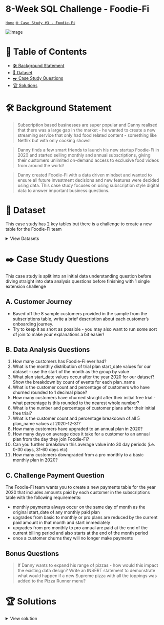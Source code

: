 # 8-Week SQL Challenge - Foodie-Fi
[```Home```](https://github.com/adunoluwa1/SQL-8-Weeks-Challenge) [```🌐 Case Study #3 - Foodie-Fi```](https://8weeksqlchallenge.com/case-study-3/)

![image](https://user-images.githubusercontent.com/99233674/199063943-067e748a-f933-4257-abd4-bb4e066d7a16.png)

# 📕 Table of Contents
- [🛠️ Background Statement](https://github.com/adunoluwa1/SQL-8-Weeks-Challenge/blob/main/Week_3/ReadMe.md#%EF%B8%8F-background-statement)
- [📂 Dataset](https://github.com/adunoluwa1/SQL-8-Weeks-Challenge/blob/main/Week_3/ReadMe.md#-dataset)
- [✒️ Case Study Questions](https://github.com/adunoluwa1/SQL-8-Weeks-Challenge/blob/main/Week_3/ReadMe.md#%EF%B8%8F-case-study-questions) 
- [🏆 Solutions](https://github.com/adunoluwa1/SQL-8-Weeks-Challenge/blob/main/Week_3/ReadMe.md#-solutions)

# 🛠️ Background Statement
> Subscription based businesses are super popular and Danny realised that there was a large gap in the market - he wanted to create a new streaming service that only had food related content - something like Netflix but with only cooking shows!

> Danny finds a few smart friends to launch his new startup Foodie-Fi in 2020 and started selling monthly and annual subscriptions, giving their customers unlimited on-demand access to exclusive food videos from around the world!

> Danny created Foodie-Fi with a data driven mindset and wanted to ensure all future investment decisions and new features were decided using data. This case study focuses on using subscription style digital data to answer important business questions.

# 📂 Dataset
This case study has 2 key tables but there is a challenge to create a new table for the Foodie-Fi team

<details><summary>View Datasets</summary>
  <p>

- Plans

  Customers can choose which plans to join Foodie-Fi when they first sign up.

  Basic plan customers have limited access and can only stream their videos and is only available monthly at $9.90

  Pro plan customers have no watch time limits and are able to download videos for offline viewing. Pro plans start at $19.90 a month or $199 for an annual subscription.

  Customers can sign up to an initial 7 day free trial will automatically continue with the pro monthly subscription plan unless they cancel, downgrade to basic or upgrade to an annual pro plan at any point during the trial.

  When customers cancel their Foodie-Fi service - they will have a churn plan record with a null price but their plan will continue until the end of the billing period. 
  
  <details><summary>View table</summary>
    <p>
  
    |plan_id |  plan_name       |   price   |
    |--------|------------------|-----------|
    |0       |  trial           |   0       |
    |1       |  basic monthly   |   9.90    |
    |2       |  pro monthly     |   19.90   |
    |3       |  pro annual      |   199     |
    |4       |  churn           |   null    |

    </p>
  </details>

- Subscritpions

   Customer subscriptions show the exact date where their specific plan_id starts.

   If customers downgrade from a pro plan or cancel their subscription - the higher plan will remain in place until the period is over - the start_date in the subscriptions table will reflect the date that the actual plan changes.

   When customers upgrade their account from a basic plan to a pro or annual pro plan - the higher plan will take effect straightaway.

   When customers churn - they will keep their access until the end of their current billing period but the start_date will be technically the day they decided to cancel their service.
   
  <details><summary>View table</summary>
    <p>
    
    |customer_id| plan_id  |   start_date      |
    |-----------|----------|-------------------|
    |    1      |    0     |   2020-08-01      |
    |    1      |    1     |   2020-08-08      |
    |    2      |    0     |   2020-09-20      |
    |    2      |    3     |   2020-09-27      |
    |    11     |    0     |   2020-11-19      |
    |    11     |    4     |   2020-11-26      |
    |    13     |    0     |   2020-12-15      |
    |    13     |    1     |   2020-12-22      |
    |    13     |    2     |   2021-03-29      |
    |    15     |    0     |   2020-03-17      |
    |    15     |    2     |   2020-03-24      |
    |    15     |    4     |   2020-04-29      |
    |    16     |    0     |   2020-05-31      |
    |    16     |    1     |   2020-06-07      |
    |    16     |    3     |   2020-10-21      |
    |    18     |    0     |   2020-07-06      |
    |    18     |    2     |   2020-07-13      |
    |    19     |    0     |   2020-06-22      |
    |    19     |    2     |   2020-06-29      |
    |    19     |    3     |   2020-08-29      |
    </p>
  </details>
  
  </p>
</details>
  
  
# ✒️ Case Study Questions
This case study is split into an initial data understanding question before diving straight into data analysis questions before finishing with 1 single extension challenge

## A. Customer Journey
   - Based off the 8 sample customers provided in the sample from the subscriptions table, write a brief description about each customer’s onboarding journey.
   - Try to keep it as short as possible - you may also want to run some sort of join to make your explanations a bit easier!

## B. Data Analysis Questions
   1. How many customers has Foodie-Fi ever had?
   2. What is the monthly distribution of trial plan start_date values for our dataset - use the start of the month as the group by value
   3. What plan start_date values occur after the year 2020 for our dataset? Show the breakdown by count of events for each plan_name
   4. What is the customer count and percentage of customers who have churned rounded to 1 decimal place?
   5. How many customers have churned straight after their initial free trial - what percentage is this rounded to the nearest whole number?
   6. What is the number and percentage of customer plans after their initial free trial?
   7. What is the customer count and percentage breakdown of all 5 plan_name values at 2020-12-31?
   8. How many customers have upgraded to an annual plan in 2020?
   9. How many days on average does it take for a customer to an annual plan from the day they join Foodie-Fi?
   10. Can you further breakdown this average value into 30 day periods (i.e. 0-30 days, 31-60 days etc)
   11. How many customers downgraded from a pro monthly to a basic monthly plan in 2020?
   
## C. Challenge Payment Question
The Foodie-Fi team wants you to create a new payments table for the year 2020 that includes amounts paid by each customer in the subscriptions table with the following requirements:
   - monthly payments always occur on the same day of month as the original start_date of any monthly paid plan
   - upgrades from basic to monthly or pro plans are reduced by the current paid amount in that month and start immediately
   - upgrades from pro monthly to pro annual are paid at the end of the current billing period and also starts at the end of the month period
   - once a customer churns they will no longer make payments
 
## Bonus Questions
> If Danny wants to expand his range of pizzas - how would this impact the existing data design? Write an INSERT statement to demonstrate what would happen if a new Supreme pizza with all the toppings was added to the Pizza Runner menu?


# 🏆 Solutions
  <details><summary>View solution</summary>
  <p>
  
- B. Data Analysis Questions
    
```sql
    -- 1. How many customers has Foodie-Fi ever had?
        SELECT COUNT(DISTINCT customer_id) AS [Number of Customers]
        FROM subscriptions
    -- 2. What is the monthly distribution of trial plan start_date values for our dataset - use the start of the month as the group by value
        -- Using Group By
            SELECT DATENAME(m,start_date) AS [Month], COUNT(*) AS [# Trial Subscriptions]
            FROM subscriptions
            WHERE plan_id = 0
            GROUP BY DATEPART(m,start_date), DATENAME(m,start_date)
            ORDER BY DATEPART(m,start_date)

        -- Using Window fxns
            SELECT DISTINCT DATENAME(m,start_date) AS [Month], COUNT(*) OVER(PARTITION BY DATENAME(m,start_date))
            FROM subscriptions
            WHERE plan_id = 0


    -- 3. What plan start_date values occur after the year 2020 for our dataset? Show the breakdown by count of events for each plan_name
        -- Using Group By
            SELECT plan_id, COUNT(*)  AS [# of Events]
            FROM subscriptions
            WHERE DATEPART(yy,start_date) > 2020
            GROUP BY plan_id

        -- Using Window functions
            SELECT DISTINCT plan_id, COUNT(*) OVER(PARTITION BY plan_id) AS [# of Events]
            FROM subscriptions
            WHERE DATEPART(yy,start_date) > 2020

        -- Using correlated subqueries
            SELECT DISTINCT s.plan_id, 
                   (SELECT COUNT(*)
                   FROM subscriptions q
                   WHERE s.plan_id = q.plan_id
                   AND DATEPART(yy,q.start_date) > 2020) AS [# of Events]
            FROM subscriptions s
            ORDER BY s.plan_id
            
    -- 4. What is the customer count and percentage of customers who have churned rounded to 1 decimal place?
        -- Using Window Functions & CTE
            WITH 
            Churned AS (
                 SELECT COUNT(q.[Last Plan]) AS [#Churned]
                 FROM
                     (SELECT DISTINCT s.customer_id, 
                         LAST_VALUE(s.plan_id) OVER(PARTITION BY s.customer_id ORDER BY s.start_date 
                         ROWS BETWEEN UNBOUNDED PRECEDING AND UNBOUNDED  FOLLOWING) AS [Last Plan]
                     FROM subscriptions s
                     WHERE s.plan_id = 4) q),
 
            Total AS(
                 SELECT COUNT(DISTINCT customer_id) AS [#Total]
                 FROM subscriptions)
 
            ----
            SELECT c.#Churned, CAST((c.#Churned*100.0)/t.#Total AS DEC(10,1)) AS [%Churned]
            FROM Churned c,
                 Total t


        -- Using correlated subqueries
            SELECT sq.[# Churned], CONVERT(DEC(10,1),(sq.[# Churned]*100.0)/sq.[# Customers]) AS [% Churned]
            FROM
                (SELECT COUNT(DISTINCT customer_id) AS [# Customers], 
                    (SELECT COUNT(*) 
                    FROM subscriptions s
                    WHERE s.start_date = (SELECT MAX(q.start_date) 
                                        FROM subscriptions q
                                        WHERE s.customer_id = q.customer_id) AND s.plan_id = 4) AS [# Churned]
                FROM subscriptions) sq


    -- 5. How many customers have churned straight after their initial free trial - what percentage is this rounded to the nearest whole number?
        -- Using correlated subqueries
             SELECT sq.#Free_Trial_Churn, (sq.#free_trial_churn*100)/sq.#Total AS [%Free_Trial_Churn]
             FROM   
                (SELECT COUNT(DISTINCT r.customer_id) AS #Total,
                    (SELECT COUNT(DISTINCT s.customer_id) 
                    FROM subscriptions s
                    WHERE s.plan_id = 0 
                    AND  DATEADD(d,7,s.start_date) = (SELECT MAX(start_date)
                                                      FROM subscriptions q
                                                      WHERE s.customer_id = q.customer_id
                                                      AND q.plan_id = 4)) AS [#free_trial_churn]
                FROM subscriptions r) sq
        
        -- Using Window Functions 
            SELECT sq.#Free_Trial_Churn, (sq.#Free_Trial_Churn*100)/sq.#Total AS [%Free_Trial_Churn]
            FROM    
                (SELECT COUNT(*) AS #Free_Trial_Churn, (SELECT COUNT(DISTINCT q.customer_id) FROM subscriptions q) AS #Total  
                FROM subscriptions s1
                INNER JOIN
                    (SELECT DISTINCT customer_id, LAST_VALUE(start_date) OVER(PARTITION BY customer_id ORDER BY start_date
                                    ROWS BETWEEN UNBOUNDED PRECEDING AND UNBOUNDED FOLLOWING) AS last_plan
                    FROM subscriptions
                    WHERE plan_id = 4) s2
                ON s1.customer_id = s2.customer_id
                WHERE s1.plan_id = 0 AND DATEADD(d,-7,s2.last_plan) = s1.start_date) sq

    -- 6. What is the number and percentage of customer plans after their initial free trial?
        -- Using Group BY
            WITH 
                customers AS(
                    SELECT plan_id, COUNT(*) AS #customers
                    FROM 
                        (SELECT *, RANK() OVER(PARTITION BY customer_id ORDER BY start_date) AS Rank
                        FROM subscriptions) sq
                    WHERE sq.Rank = 2
                    GROUP BY plan_id),
                Total AS(
                    SELECT COUNT(DISTINCT customer_id) AS #Total FROM subscriptions)
            
            SELECT plan_name, #customers, CAST((#customers * 100.0)/#Total AS DEC(10,2)) AS [%customers]
            FROM Total, customers c
            LEFT JOIN plans p
            ON c.plan_id = p.plan_id
            ORDER BY p.plan_name
        
        -- Using correlated subqueries
            SELECT plan_id, #customers, CAST((#customers * 100.0)/q.#total AS DEC(10,2)) AS [%customers]
            FROM
                (SELECT  DISTINCT plan_id, 
                    (SELECT COUNT(*)
                        FROM subscriptions s1
                        WHERE s.plan_id = s1.plan_id
                        AND s1.start_date = (SELECT MIN(start_date)
                                            FROM subscriptions sq
                                            WHERE s1.customer_id = sq.customer_id
                                            AND sq.plan_id <> 0)) AS #customers,
                    (SELECT COUNT(DISTINCT s2.customer_id)
                        FROM subscriptions s2) AS #total
                FROM subscriptions s
                WHERE plan_id <> 0) q

 
    -- 7. What is the customer count and percentage breakdown of all 5 plan_name values at 2020-12-31?
        -- Multiple methods
            WITH churn AS
                    (SELECT *
                     FROM
                        (SELECT *,
                            CASE WHEN  (SELECT MAX(plan_id)
                                        FROM subscriptions q
                                        WHERE s.customer_id = q.customer_id) = 4 THEN 'Y'
                            ELSE 'N' END AS Churned
                        FROM              
                            (SELECT *
                             FROM subscriptions
                             WHERE start_date < '2020-12-31') s) sq
                     WHERE sq.Churned = 'N'),
                Total AS
                    (SELECT COUNT(DISTINCT customer_id) AS #Total 
                     FROM churn),
                Final AS
                    (SELECT sq.last_plan, COUNT(*) AS #Customers
                     FROM 
                         (SELECT DISTINCT customer_id, 
                                (SELECT plan_id 
                                 FROM churn x 
                                 WHERE x.customer_id = c.customer_id 
                                 AND x.start_date = (SELECT MAX(start_date) 
                                                     FROM churn y 
                                                     WHERE c.customer_id = y.customer_id )) AS [last_plan]
                         FROM churn c) sq, Total
                     GROUP BY sq.last_plan)
            --
            SELECT last_plan, CAST((#Customers*100.0)/#Total AS DEC(10,1)) AS [%Customers]
            FROM Final, Total
               
    -- 8. How many customers have upgraded to an annual plan in 2020?
            SELECT COUNT(*) AS #Upgraded
            FROM subscriptions
            WHERE DATEPART(yy,start_date) = 2020 AND plan_id = 3

    -- 9. How many days on average does it take for a customer to an annual plan from the day they join Foodie-Fi?
        -- Using correlated subqueries
            SELECT AVG(DATEDIFF(dd,sq.#joindate,sq.#upgradedate)) AS [Average Upgrade Time]
            FROM    
                (SELECT s.customer_id,
                (SELECT q.start_date FROM subscriptions q WHERE q.plan_id = 0 AND s.customer_id = q.customer_id) AS #joindate,
                (SELECT r.start_date FROM subscriptions r WHERE r.plan_id = 3 AND s.customer_id = r.customer_id) AS #upgradedate 
                FROM subscriptions s
                WHERE s.plan_id = 3) sq
            
        -- Using subqueries
            SELECT AVG(DATEDIFF(dd,sq1.#joindate,sq2.#upgradedate)) AS [Average Upgrade Time]
            FROM                
                (SELECT customer_id, start_date AS #joindate
                FROM subscriptions
                WHERE plan_id = 0) sq1
            INNER JOIN
                (SELECT customer_id, start_date AS #upgradedate 
                FROM subscriptions
                WHERE plan_id = 3) sq2
            ON sq1.customer_id = sq2.customer_id

    -- 10. Can you further breakdown this average value into 30 day periods (i.e. 0-30 days, 31-60 days etc)
        -- 
            SELECT Periods, COUNT(*) AS #Customers,AVG(DATEDIFF(dd,sq1.#joindate,sq1.#upgradedate)) AS [Average Upgrade Time]
            FROM
                (SELECT *,
                        CASE 
                            WHEN DATEDIFF(dd,sq.#joindate,sq.#upgradedate) <= 30 THEN '0-30 days'
                            WHEN DATEDIFF(dd,sq.#joindate,sq.#upgradedate) <= 60 THEN '30-60 days'
                            WHEN DATEDIFF(dd,sq.#joindate,sq.#upgradedate) <= 90 THEN '60-90 days'
                            WHEN DATEDIFF(dd,sq.#joindate,sq.#upgradedate) <= 120 THEN '90-120 days'
                            WHEN DATEDIFF(dd,sq.#joindate,sq.#upgradedate) <= 150 THEN '120-150 days'
                            WHEN DATEDIFF(dd,sq.#joindate,sq.#upgradedate) <= 180 THEN '150-180 days'
                            ELSE'180+ days'
                        END AS Periods
                FROM    
                    (SELECT s.customer_id,
                    (SELECT q.start_date FROM subscriptions q WHERE q.plan_id = 0 AND s.customer_id = q.customer_id) AS #joindate,
                    (SELECT r.start_date FROM subscriptions r WHERE r.plan_id = 3 AND s.customer_id = r.customer_id) AS #upgradedate 
                    FROM subscriptions s
                    WHERE s.plan_id = 3) sq) sq1
            GROUP BY Periods

            --
    -- 11. How many customers downgraded from a pro monthly to a basic monthly plan in 2020?
            SELECT COUNT(*) #Customers
            FROM
                (SELECT DISTINCT s.customer_id,
                    (SELECT q.start_date FROM subscriptions q WHERE q.plan_id = 2 AND s.customer_id = q.customer_id) AS pro_subdate,
                    (SELECT r.start_date FROM subscriptions r WHERE r.plan_id = 1 AND s.customer_id = r.customer_id) AS basic_subdate
                FROM subscriptions s) sq
            WHERE sq.pro_subdate IS NOT NULL AND sq.basic_subdate IS NOT NULL AND DATEPART(yy,basic_subdate) = 2020 AND Pro_subdate < basic_subdate 
```

- C. Challenge Payment Question
   
```sql
    -- The Foodie-Fi team wants you to create a new payments table for the year 2020 that includes amounts paid by each customer in the subscriptions table

         CREATE OR ALTER VIEW Q3 AS
             SELECT customer_id, s.plan_id, plan_name, start_date, price, 
             ROW_NUMBER() OVER(PARTITION BY s.customer_id ORDER BY start_date) AS Rank
             FROM subscriptions s
             LEFT JOIN plans p
             ON s.plan_id = p.plan_id
             WHERE s.plan_id <> 0  AND DATEPART(yy,s.start_date) = 2020 
             AND customer_id NOT IN (SELECT s1.customer_id
                                     FROM subscriptions s1
                                     WHERE start_date = (SELECT MAX(start_date)
                                                         FROM subscriptions s2
                                                         WHERE s1.customer_id = s2.customer_id)
                                     AND s1.plan_id = 4)

            
            SELECT * FROM Q3;

        -- Using Recursive CTEs ***
            WITH test_cte AS(
                SELECT q.customer_id,
                       q.plan_id,
                       q.start_date AS p_date,
                       q.rank
                FROM Q3 q

                UNION ALL

                SELECT q.customer_id, q.plan_id, q.p_date, q.rank
                FROM
                    (SELECT s.customer_id,
                           s.plan_id,
                           CASE WHEN s.plan_id IN (1,2) THEN DATEADD(mm,1,p_date)
                                ELSE DATEADD(yy,1,p_date) END AS p_date,
                           s.rank
                    FROM  test_cte s) q
                WHERE p_date < ISNULL((SELECT s2.start_date
                                                     FROM Q3 s2
                                                     WHERE q.customer_id = s2.customer_id 
                                                     AND S2.rank = q.rank + 1),'2020-12-31')
            )

              SELECT customer_id, plan_id, plan_name, payment_date, 
                     CASE WHEN amount <> prev_payment AND payment_date <> DATEADD(mm,1,prev_date) THEN amount - prev_payment
                          ELSE amount
                     END AS p_amount,
                     payment_ord
            --   INTO test_table
              FROM
                     (SELECT customer_id, t.plan_id, p.plan_name, p_date [payment_date], p.price [amount],
                            LAG(p.price) OVER(PARTITION BY customer_id ORDER BY p_date) AS [prev_payment],
                            LAG(p_date) OVER(PARTITION BY customer_id ORDER BY p_date) AS [prev_date],
                            ROW_NUMBER() OVER(PARTITION BY customer_id ORDER BY p_date) AS payment_ord
                     FROM test_cte t
                     LEFT JOIN plans p
                     ON t.plan_id = p.plan_id) sq
              ORDER BY customer_id, plan_id, payment_date

 
        SELECT * FROM TEST_TABLE
        
```

  
  </p>
  </details>


